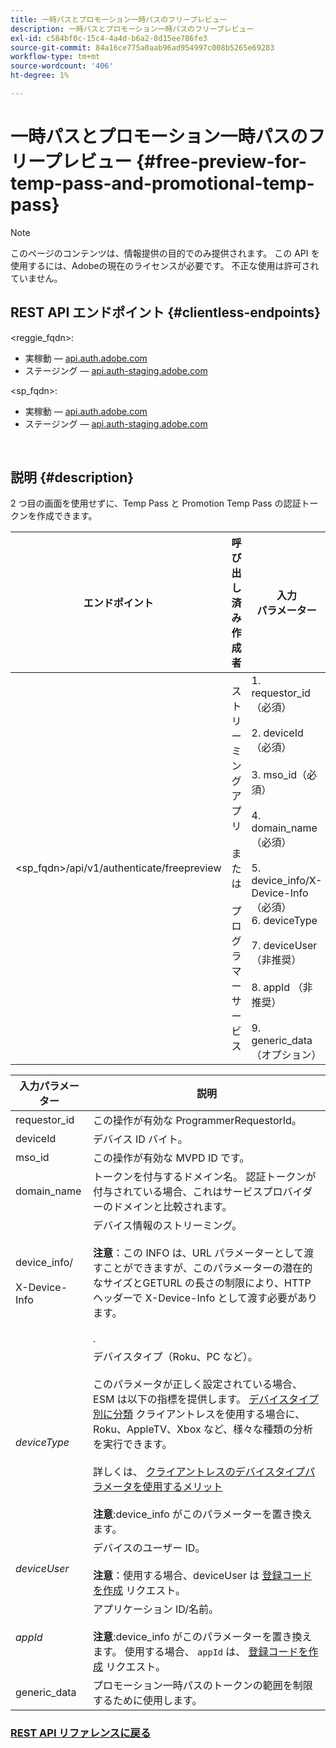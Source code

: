 ```yaml
---
title: 一時パスとプロモーション一時パスのフリープレビュー
description: 一時パスとプロモーション一時パスのフリープレビュー
exl-id: c584bf0c-15c4-4a4d-b6a2-8d15ee786fe3
source-git-commit: 84a16ce775a0aab96ad954997c008b5265e69283
workflow-type: tm+mt
source-wordcount: '406'
ht-degree: 1%

---
```


# 一時パスとプロモーション一時パスのフリープレビュー {#free-preview-for-temp-pass-and-promotional-temp-pass}

>[!NOTE]
>
>このページのコンテンツは、情報提供の目的でのみ提供されます。 この API を使用するには、Adobeの現在のライセンスが必要です。 不正な使用は許可されていません。

## REST API エンドポイント {#clientless-endpoints}

&lt;reggie_fqdn>:

* 実稼動 — [api.auth.adobe.com](http://api.auth.adobe.com/)
* ステージング — [api.auth-staging.adobe.com](http://api.auth-staging.adobe.com/)

&lt;sp_fqdn>:

* 実稼動 — [api.auth.adobe.com](http://api.auth.adobe.com/)
* ステージング — [api.auth-staging.adobe.com](http://api.auth-staging.adobe.com/)

</br>

## 説明 {#description}

2 つ目の画面を使用せずに、Temp Pass と Promotion Temp Pass の認証トークンを作成できます。


| エンドポイント | 呼び出し済み  </br>作成者 | 入力   </br>パラメーター | HTTP  </br>メソッド | 応答 | HTTP  </br>応答 |
| --- | --- | --- | --- | --- | --- |
| &lt;sp_fqdn>/api/v1/authenticate/freepreview | ストリーミングアプリ</br></br>または</br></br>プログラマーサービス | 1. requestor_id（必須）</br>    </br>2.  deviceId（必須）</br>    </br>3.  mso_id（必須）</br>    </br>4.  domain_name（必須）</br>    </br>5.  device_info/X-Device-Info （必須）</br>6.  deviceType</br>    </br>7.  deviceUser （非推奨）</br>    </br>8.  appId （非推奨）</br>    </br>9.  generic_data（オプション） | POST | 成功した応答は「204 No Content」になり、トークンが正常に作成され、authz フローで使用する準備が整ったことを示します。 | 204 — コンテンツなし   </br>400 — 無効なリクエスト |

<div>


| 入力パラメーター | 説明 |
| --- | --- |
| requestor_id | この操作が有効な ProgrammerRequestorId。 |
| deviceId | デバイス ID バイト。 |
| mso_id | この操作が有効な MVPD ID です。 |
| domain_name | トークンを付与するドメイン名。 認証トークンが付与されている場合、これはサービスプロバイダーのドメインと比較されます。 |
| device_info/</br></br>X-Device-Info | デバイス情報のストリーミング。</br></br>**注意**：この INFO は、URL パラメーターとして渡すことができますが、このパラメーターの潜在的なサイズとGETURL の長さの制限により、HTTP ヘッダーで X-Device-Info として渡す必要があります。 </br></br><!--See the full details in [Passing Device and Connection Information](http://tve.helpdocsonline.com/passing-device-information)-->. |
| _deviceType_ | デバイスタイプ（Roku、PC など）。</br></br>このパラメータが正しく設定されている場合、ESM は以下の指標を提供します。 [デバイスタイプ別に分類](/help/authentication/entitlement-service-monitoring-overview.md#clientless_device_type) クライアントレスを使用する場合に、Roku、AppleTV、Xbox など、様々な種類の分析を実行できます。</br></br>詳しくは、 [クライアントレスのデバイスタイプパラメータを使用するメリット&#x200B;](/help/authentication/benefits-of-using-the-clientless-devicetype-parameter-in-pass-metrics.md)</br></br>**注意**:device_info がこのパラメーターを置き換えます。 |
| _deviceUser_ | デバイスのユーザー ID。</br></br>**注意**：使用する場合、deviceUser は [登録コードを作成](/help/authentication/registration-code-request.md) リクエスト。 |
| _appId_ | アプリケーション ID/名前。 </br></br>**注意**:device_info がこのパラメーターを置き換えます。 使用する場合、 `appId` は、 [登録コードを作成](/help/authentication/registration-code-request.md) リクエスト。 |
| generic_data | プロモーション一時パスのトークンの範囲を制限するために使用します。 |


### [REST API リファレンスに戻る](/help/authentication/rest-api-reference.md)
